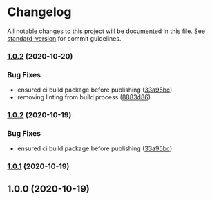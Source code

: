 # Changelog

All notable changes to this project will be documented in this file. See [standard-version](https://github.com/conventional-changelog/standard-version) for commit guidelines.

### [1.0.2](https://github.com/Kevinand11/sd-validate/compare/v1.0.1...v1.0.2) (2020-10-20)


### Bug Fixes

* ensured ci build package before publishing ([33a95bc](https://github.com/Kevinand11/sd-validate/commit/33a95bcff6f8728a8454bca7860b223df983ed10))
* removing linting from build process ([8883d86](https://github.com/Kevinand11/sd-validate/commit/8883d86aef9b60a70e251d6ddb5c4700dc8217c6))

### [1.0.2](https://github.com/Kevinand11/sd-validate/compare/v1.0.1...v1.0.2) (2020-10-19)


### Bug Fixes

* ensured ci build package before publishing ([33a95bc](https://github.com/Kevinand11/sd-validate/commit/33a95bcff6f8728a8454bca7860b223df983ed10))

### [1.0.1](https://github.com/Kevinand11/sd-validate/compare/v1.0.0...v1.0.1) (2020-10-19)

## 1.0.0 (2020-10-19)

